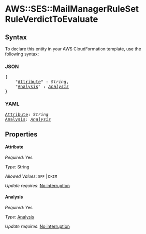 # AWS::SES::MailManagerRuleSet RuleVerdictToEvaluate

## Syntax

To declare this entity in your AWS CloudFormation template, use the following syntax:

### JSON

<pre>
{
    "<a href="#attribute" title="Attribute">Attribute</a>" : <i>String</i>,
    "<a href="#analysis" title="Analysis">Analysis</a>" : <i><a href="analysis.md">Analysis</a></i>
}
</pre>

### YAML

<pre>
<a href="#attribute" title="Attribute">Attribute</a>: <i>String</i>
<a href="#analysis" title="Analysis">Analysis</a>: <i><a href="analysis.md">Analysis</a></i>
</pre>

## Properties

#### Attribute

_Required_: Yes

_Type_: String

_Allowed Values_: <code>SPF</code> | <code>DKIM</code>

_Update requires_: [No interruption](https://docs.aws.amazon.com/AWSCloudFormation/latest/UserGuide/using-cfn-updating-stacks-update-behaviors.html#update-no-interrupt)

#### Analysis

_Required_: Yes

_Type_: <a href="analysis.md">Analysis</a>

_Update requires_: [No interruption](https://docs.aws.amazon.com/AWSCloudFormation/latest/UserGuide/using-cfn-updating-stacks-update-behaviors.html#update-no-interrupt)
